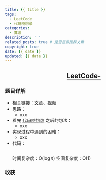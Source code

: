 ```yaml
---
title: {{ title }}
tags:
  - LeetCode
  - 代码随想录
categories:
  - 算法
description: ' '
related_posts: true # 是否显示推荐文章
copyright: true
date: {{ date }}
updated: {{ date }}
---
```


## <center>[LeetCode-]()</center>

### 题目详解

- 相关链接：[文章](https://programmercarl.com)、[视频](https://www.bilibili.com/video/BV1fA4y1o715)
- 思路：
  - xxx
- 看完 [代码随想录](https://programmercarl.com) 之后的想法：
  - xxx
- 实现过程中遇到的困难：
  - xxx
- 代码：
  ```ts
  
  ```
  时间复杂度：O($\log n$)
  空间复杂度：O(1)

### 收获
